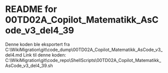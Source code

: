 # README for 00TD02A_Copilot_Matematikk_AsCode_v3_del4_39
Denne koden ble eksportert fra C:\WikiMigration\git\code_dump\00TD02A_Copilot_Matematikk_AsCode_v3_del4.md
Link til denne koden: C:\WikiMigration\git\code_repo\ShellScripts\00TD02A_Copilot_Matematikk_AsCode_v3_del4_39.sh
